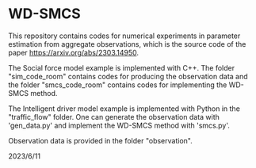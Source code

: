 # WD-SMCS
This repository contains codes for numerical experiments in parameter estimation from aggregate observations, which is the source code of the paper https://arxiv.org/abs/2303.14950.

The Social force model example is implemented with C++. The folder "sim_code_room" contains codes for producing the observation data and the folder "smcs_code_room" contains codes for implementing the WD-SMCS method.

The Intelligent driver model example is implemented with Python in the "traffic_flow" folder. One can generate the observation data with 'gen_data.py' and implement the WD-SMCS method with 'smcs.py'.

Observation data is provided in the folder "observation".

2023/6/11
